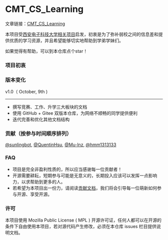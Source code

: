 # CMT_CS_Learning
文章链接：[CMT_CS_Learning](https://github.com/max-studio/CMT_CS_Learning)

本项目受[西安电子科技大学相关项目](https://github.com/baolintian/XDU_CS_Learning)启发，初衷是为了弥补弱校之间的信息差和提供优质的学习资源，并且希望能够切实地帮助到学弟学妹们。

如果觉得有帮助，可以到本仓库点个star！

### 项目初衷

### 版本变化

 v1.0（ October, 9th )

------

- 撰写竞赛、工作、升学三大板块的文档
- 使用 GitHub + Gitee 双版本仓库，为网络不顺畅的同学提供便利
- 迭代完善和优化其他文档结构

### 贡献（按参与时间顺序排列）

[@sunlingbot](https://github.com/orgs/max-studio/people/sunlingbot), [@QuentinHsu](https://github.com/orgs/max-studio/people/QuentinHsu), [@Mu-lnz](https://github.com/orgs/max-studio/people/Mu-lnz), [@hmm1313133](https://github.com/orgs/max-studio/people/hmm1313133)

### FAQ

- 项目是完全非盈利性质的，所以应当感谢每一位贡献者！
- 开源需要耕耘，短期参与可能是无意义的，长期投入应该可以发挥一点影响力，以求帮助到更多的人。
- 若希望为本项目出一份力，请阅读[贡献文档]()，我们将会引导每一位萌新如何参与开源、享受开源。

### 许可

本项目使用 Mozilla Public License ( MPL ) 开源许可证，任何人都可以在开源的条件下自由使用本项目，若对源代码产生修改，必须在本仓库 issues 栏目提供说明文档。





